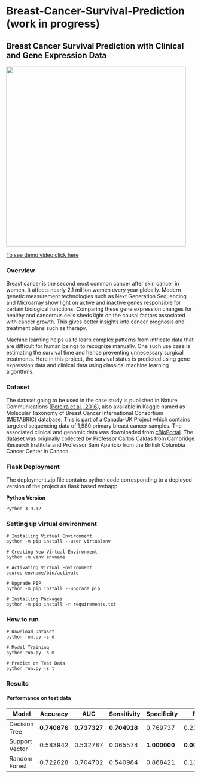 # Breast-Cancer-Survival-Prediction (work in progress)
## Breast Cancer Survival Prediction with Clinical and Gene Expression Data

<img src="https://media4.giphy.com/media/v1.Y2lkPTc5MGI3NjExMDVrZ2hnd3VvcTRpZGxuZm01dmNjcWoxNjFnNGM1eTN3aGUyOW9wbyZlcD12MV9pbnRlcm5hbF9naWZfYnlfaWQmY3Q9Zw/bPDX9jullNQx4QKbWJ/giphy.gif" width="480">

[To see demo video click here](https://www.youtube.com/watch?v=LvcVP_-3Ggc)


### Overview
Breast cancer is the second most common cancer after skin cancer in women. It affects nearly 2.1 million women every year globally. Modern genetic measurement technologies such as Next Generation Sequencing and Microarray show light on active and inactive genes responsible for certain biological functions. Comparing these gene expression changes for healthy and cancerous cells sheds light on the causal factors associated with cancer growth. This gives better insights into cancer prognosis and treatment plans such as therapy. 

Machine learning helps us to learn complex patterns from intricate data that are difficult for human beings to recognize manually. One such use case is estimating the survival time and hence preventing unnecessary surgical treatments. Here in this project, the survival status is predicted using gene expression data and clinical data using classical machine learning algorithms.

### Dataset
The dataset going to be used in the case study is published in Nature Communications ([Pereira et al., 2016](https://www.nature.com/articles/ncomms11479)), also available in Kaggle named as Molecular Taxonomy of Breast Cancer International Consortium (METABRIC) database. This is part of a Canada-UK Project which contains targeted sequencing data of 1,980 primary breast cancer samples. The associated clinical and genomic data was downloaded from [cBioPortal](https://www.cbioportal.org/). The dataset was originally collected by Professor Carlos Caldas from Cambridge Research Institute and Professor Sam Aparicio from the British Columbia Cancer Center in Canada.

### Flask Deployment
The deployment.zip file contains python code corresponding to a deployed version of the project as flask based webapp.

**Python Version**
```
Python 3.9.12
```

### Setting up virtual environment
```console
# Installing Virtual Environment
python -m pip install --user virtualenv

# Creating New Virtual Environment
python -m venv envname

# Activating Virtual Environment
source envname/bin/activate

# Upgrade PIP
python -m pip install --upgrade pip

# Installing Packages
python -m pip install -r requirements.txt
```

### How to run
```console
# Download Dataset
python run.py -s d

# Model Training
python run.py -s m

# Predict on Test Data
python run.py -s t
```

### Results
#### Performance on test data

| Model          | Accuracy     | AUC          | Sensitivity  | Specificity  | FPR          |
|----------------|--------------|--------------|--------------|--------------|--------------|
| Decision Tree  | **0.740876** | **0.737327** | **0.704918** | 0.769737     | 0.230263     |
| Support Vector | 0.583942     | 0.532787     | 0.065574     | **1.000000** | **0.000000** |
| Random Forest  | 0.722628     | 0.704702     | 0.540984     | 0.868421     | 0.131579     |  |

